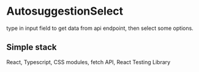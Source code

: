 # AutosuggestionSelect

type in input field to get data from api endpoint, then select some options.

## Simple stack

React, Typescript, CSS modules, fetch API, React Testing Library
